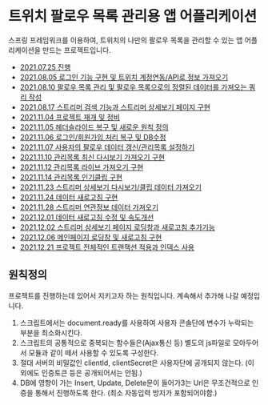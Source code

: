 트위치 팔로우 목록 관리용 앱 어플리케이션
======================
스프링 프레임워크를 이용하여, 트위치의 나만의 팔로우 목록을 관리할 수 있는 앱 어플리케이션을 만드는 프로젝트입니다.         

* [2021.07.25 진행](./info/20210725.md)
* [2021.08.05 로그인 기능 구현 및 트위치 계정연동/API로 정보 가져오기](./info/20210805.md)
* [2021.08.10 팔로우 목록 관리 및 팔로우 목록으로의 정렬된 데이터를 가져오는 쿼리 작성](./info/20210810.md)
* [2021.08.17 스트리머 검색 기능과 스트리머 상세보기 페이지 구현](./info/20210817.md)
* [2021.11.04 프로젝트 재개 및 정비](./com.kokochi.samp/report/2021.11/20211104.md)
* [2021.11.05 헤더슬라이드 복구 및 새로운 원칙 정의](./com.kokochi.samp/report/2021.11/20211105.md)
* [2021.11.06 로그인/회원가입 처리 복구 및 DB수정](./com.kokochi.samp/report/2021.11/20211106.md)
* [2021.11.07 사용자의 팔로우 데이터 갱신/관리목록 설정하기](./com.kokochi.samp/report/2021.11/20211107.md)
* [2021.11.10 관리목록 최신 다시보기 가져오기 구현](./com.kokochi.samp/report/2021.11/20211110.md)
* [2021.11.12 관리목록 라이브 가져오기 구현](./com.kokochi.samp/report/2021.11/20211112.md)
* [2021.11.14 관리목록 인기클립 구현](./com.kokochi.samp/report/2021.11/20211114.md)
* [2021.11.23 스트리머 상세보기 다시보기/클립 데이터 가져오기](./com.kokochi.samp/report/2021.11/20211123.md)
* [2021.11.24 데이터 새로고침 구현](./com.kokochi.samp/report/2021.11/20211124.md)
* [2021.11.28 스트리머 연관정보 데이터 가져오기](./com.kokochi.samp/report/2021.11/20211128.md)
* [2021.12.01 데이터 새로고침 수정 및 속도개선](./com.kokochi.samp/report/2021.12/20211201.md)
* [2021.12.02 스트리머 상세보기 페이지 로딩창과 새로고침 추가기능](./com.kokochi.samp/report/2021.12/20211202.md)
* [2021.12.06 메인페이지 로딩창 및 새로고침 구현](./com.kokochi.samp/report/2021.12/20211206.md)
* [2021.12.21 프로젝트 전체적인 트랜잭션 적용과 인덱스 사용](./com.kokochi.samp/report/2021.12/20211221.md)


## 원칙정의
프로젝트를 진행하는데 있어서 지키고자 하는 원칙입니다. 계속해서 추가해 나갈 예정입니다.
1. 스크립트에서는 document.ready를 사용하여 사용자 콘솔단에 변수가 누락되는 부분을 최소화시킨다.
2. 스크립트의 공통적으로 중복되는 함수들은(Ajax통신 등) 별도의 js파일로 모아두어서 모듈과 같이 떼서 사용할 수 있도록 구성한다.
3. 절대 서버의 비밀값인 clientId, clientSecret은 사용자단에 공개되지 않는다. (이외에도 인증토큰 등은 공개되어서는 안됨.)
4. DB에 영향이 가는 Insert, Update, Delete문이 들어가3는 Url은 무조건적으로 인증을 통해서 진행하도록 한다. (최소 자동입력 방지가 포함되어야함.)


